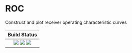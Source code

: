 # ROC

Construct and plot receiver operating characteristic curves

| **Build Status**                                                                                |
|:-----------------------------------------------------------------------------------------------:|
| [![][travis-img]][travis-url] [![][appveyor-img]][appveyor-url] [![][codecov-img]][codecov-url] |

[travis-img]: https://travis-ci.com/dglmoore/roc.svg?branch=master
[travis-url]: https://travis-ci.com/dglmoore/roc

[appveyor-img]: https://ci.appveyor.com/api/projects/status/hilh88xjjpbtsyc2/branch/master?svg=true
[appveyor-url]: https://ci.appveyor.com/project/dglmoore/roc

[codecov-img]: https://codecov.io/gh/dglmoore/roc/branch/master/graph/badge.svg
[codecov-url]: https://codecov.io/gh/dglmoore/roc